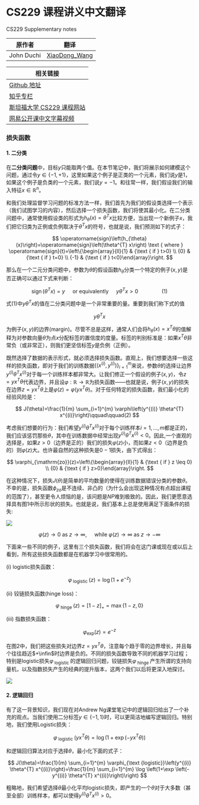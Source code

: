 # CS229 课程讲义中文翻译
CS229 Supplementary notes

|原作者|翻译|
|---|---|
|John Duchi|[XiaoDong_Wang](https://github.com/Dongzhixiao) |


|相关链接|
|---|
|[Github 地址](https://github。com/Kivy-CN/Stanford-CS-229-CN)|
|[知乎专栏](https://zhuanlan。zhihu。com/MachineLearn)|
|[斯坦福大学 CS229 课程网站](http://cs229。stanford。edu/)|
|[网易公开课中文字幕视频](http://open。163。com/movie/2008/1/M/C/M6SGF6VB4_M6SGHFBMC。html)|


### 损失函数

#### 1. 二分类

在**二分类问题**中，目标$y$只能取两个值。在本节笔记中，我们将展示如何建模这个问题，通过令$y \in\{-1,+1\}$，这里如果这个例子是正类的一个元素，我们说$y$是$1$，如果这个例子是负类的一个元素，我们说$y = - 1$。和往常一样，我们假设我们的输入特征$x \in \mathbb{R}^{n}$。

和我们处理监督学习问题的标准方法一样，我们首先为我们的假设类选择一个表示（我们试图学习的内容），然后选择一个损失函数，我们将使其最小化。在二分类问题中，通常使用假设类的形式为$h_{\theta}(x)=\theta^{T} x$比较方便，当出现一个新例子$x$，我们把它归类为正例或负例取决于$\theta^{T} x$的符号，也就是说，我们预测如下的式子：

$$
\operatorname{sign}\left(h_{\theta}(x)\right)=\operatorname{sign}\left(\theta^{T} x\right) \text { where } \operatorname{sign}(t)=\left\{\begin{array}{ll}{1} & {\text { if } t>0} \\ {0} & {\text { if } t=0} \\ {-1} & {\text { if } t<0}\end{array}\right.
$$

那么在一个二元分类问题中，参数为$\theta$的假设函数$h_\theta$分类一个特定的例子$(x,y)$是否正确可以通过下式来判断：

$$
\operatorname{sign}\left(\theta^{T} x\right)=y \quad \text { or equivalently } \quad y \theta^{T} x>0 \qquad\qquad(1)
$$

式$(1)$中$y \theta^{T} x$的值在二分类问题中是一个非常重要的量。重要到我们称下式的值

$$
y \theta^{T} x
$$

为例子$(x,y)$的边界(margin)。尽管不总是这样，通常人们会将$h_{\theta}(x)=x^{T} \theta$的值解释为对参数向量$\theta$为点$x$分配标签的置信度的度量。标签的判别标准是：如果$x^{T} \theta$非常负（或非常正），则我们更坚信标签$y$是负例（正例）。

既然选择了数据的表示形式，就必须选择损失函数。直观上，我们想要选择一些这样的损失函数，即对于我们的训练数据$\left\{\left(x^{(i)}, y^{(i)}\right)\right\}_{i=1}^{m}$来说，参数$\theta$的选择让边界$y^{(i)} \theta^{T} x^{(i)}$对于每一个训练样本都非常大。让我们修正一个假设的例子$(x,y)$，令$z=y x^{T} \theta$代表边界，并且设$\varphi : \mathbb{R} \rightarrow \mathbb{R}$为损失函数——也就是说，例子$(x, y)$的损失在边界$z=y x^{T} \theta$上是$\varphi(z)=\varphi\left(y x^{T} \theta\right)$。对于任何特定的损失函数，我们最小化的经验风险是：

$$
J(\theta)=\frac{1}{m} \sum_{i=1}^{m} \varphi\left(y^{(i)} \theta^{T} x^{(i)}\right)\qquad\qquad(2)
$$

考虑我们想要的行为：我们希望$y^{(i)} \theta^{T} x^{(i)}$对于每个训练样本$i=1, \ldots, m$都是正的，我们应该惩罚那些$\theta$，其中在训练数据中经常出现$y^{(i)} \theta^{T} x^{(i)}<0$。因此,一个直观的选择是，如果$z > 0$（边界是正的）我们的损失$\varphi(z)$小，而如果$z < 0$（边界是负的）则$\varphi(z)$大。也许最自然的这种损失是$0-1$损失，由下式得出：

$$
\varphi_{\mathrm{zo}}(z)=\left\{\begin{array}{ll}{1} & {\text { if } z \leq 0} \\ {0} & {\text { if } z>0}\end{array}\right.
$$

在这种情况下，损失$J(\theta)$是简单的平均数量的使得在训练数据错误分类的参数$\theta$。不幸的是，损失函数$\phi_{zo}$是不连续、非凸的（为什么会出现这种情况有点超出课程的范围了），甚至更令人烦恼的是，该问题是$NP$难到极致的。因此，我们更愿意选择具有图$1$中所示形状的损失。也就是说，我们基本上总是使用满足下面条件的损失:

![](https://raw.githubusercontent.com/Kivy-CN/Stanford-CS-229-CN/master/img/cs229notelff1.png)

$$
\varphi(z) \rightarrow 0 \text { as } z \rightarrow \infty, \quad \text { while } \varphi(z) \rightarrow \infty \text { as } z \rightarrow-\infty
$$

下面来一些不同的例子，这里有三个损失函数，我们将会在这门课或现在或以后上看到，所有这些损失函数都是在机器学习中很常用的。

(i) logistic损失函数：

$$
\varphi_{\text { logistic }}(z)=\log \left(1+e^{-z}\right)
$$

(ii) 铰链损失函数(hinge loss)：

$$
\varphi_{\text { hinge }}(z)=[1-z]_{+}=\max \{1-z, 0\}
$$

(iii) 指数损失函数：

$$
\varphi_{\exp }(z)=e^{-z}
$$

在图2中，我们把这些损失对边界$z=y x^{T} \theta$，注意每个趋于零的边界增长，并且每个往往趋近$+\infin$时边界是负的。不同的损失函数导致不同的机器学习过程；特别是logistic损失$\varphi_{\text { logistic }}$的逻辑回归问题，铰链损失$\varphi_{\text { hinge }}$产生所谓的支持向量机，以及指数损失产生的经典的提升版本，这两个我们以后将更深入地探讨。

![](https://raw.githubusercontent.com/Kivy-CN/Stanford-CS-229-CN/master/img/cs229notelff2.png)

#### 2. 逻辑回归

有了这一背景知识，我们现在对Andrew Ng课堂笔记中的逻辑回归给出了一个补充的观点。当我们使用二分标签$y \in\{-1,1\}$时，可以更简洁地编写逻辑回归。特别地，我们使用Logistic损失：

$$
\varphi_{\text { logistic }}\left(y x^{T} \theta\right)=\log \left(1+\exp \left(-y x^{T} \theta\right)\right)
$$

和逻辑回归算法对应于选择$\theta$，最小化下面的式子：

$$
J(\theta)=\frac{1}{m} \sum_{i=1}^{m} \varphi_{\text {logistic}}\left(y^{(i)} \theta^{T} x^{(i)}\right)=\frac{1}{m} \sum_{i=1}^{m} \log \left(1+\exp \left(-y^{(i)} \theta^{T} x^{(i)}\right)\right)
$$

粗略地，我们希望选择$\theta$最小化平均logistic损失，即产生的一个$\theta$对于大多数（甚至全部）训练样本，都可以使得$y^{(i)} \theta^{T} x^{(i)}>0$。

